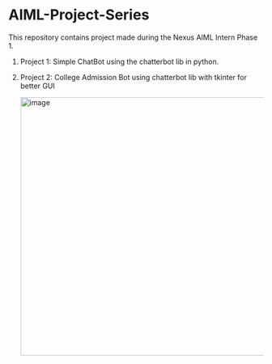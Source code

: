 # AIML-Project-Series

This repository contains project made during the Nexus AIML Intern Phase 1.
1. Project 1: Simple ChatBot using the chatterbot lib in python.
2. Project 2: College Admission Bot using chatterbot lib with tkinter for better GUI

   <img width="511" alt="image" src="https://github.com/kanchanrai7/AIML-Project-Series/assets/114416916/99404f34-0f4b-47b5-84c3-ab4036f53656">

